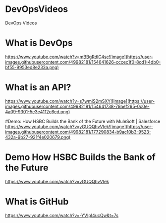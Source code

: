 # DevOpsVideos
DevOps Videos

# What is DevOps
https://www.youtube.com/watch?v=mBBgRdlC4sc![image](https://user-images.githubusercontent.com/49982181/154641626-cccec1f0-8cd1-4db0-bf55-9953ed8e233a.png)

# What is an API?
https://www.youtube.com/watch?v=s7wmiS2mSXY![image](https://user-images.githubusercontent.com/49982181/154641738-79aef295-0c0e-4a09-9301-5e3e4112c6ed.png)

#Demo: How HSBC Builds the Bank of the Future with MuleSoft | Salesforce
https://www.youtube.com/watch?v=yGUQQhvVIek![image](https://user-images.githubusercontent.com/49982181/177290834-b9ac10b3-9523-432a-9b27-921f4e020679.png)


# Demo How HSBC Builds the Bank of the Future 
https://www.youtube.com/watch?v=yGUQQhvVIek

# What is GitHub
https://www.youtube.com/watch?v=-YVIpI4ucQw&t=7s

